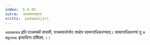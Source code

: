 ```yaml
---
index:  5.4.93
sutra:  अग्राख्यायामुरसः
vritti:  padamanjari
---
```


`अग्राख्यायाम्` इति पञ्चम्यर्थे सप्तमी, पञ्चम्यन्तेनोरः शब्देन सामानाधिकरण्यात्। सामानाधिकरण्यं तु `स चेदुरःशब्दः` इत्यादिना दर्शितम् ।।


